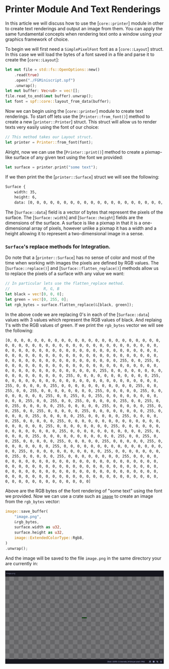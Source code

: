 # Printer Module And Text Renderings

In this article we will discuss how to use the [`core::printer`] module in other to create text
renderings and output an image from them. You can apply the same fundamental concepts when rendering
text onto a window using your graphics framework of choice.

To begin we will first need a `SimplePixelFont` font as a [`core::Layout`] struct. In this case we will
load the bytes of a font saved in a file and parse it to create the [`core::Layout`]:

```rs
let mut file = std::fs::OpenOptions::new()
    .read(true)
    .open("./FGMiniscript.spf")
    .unwrap();
let mut buffer: Vec<u8> = vec![];
file.read_to_end(&mut buffer).unwrap();
let font = spf::core::layout_from_data(buffer);
```

Now we can begin using the [`core::printer`] module to create text renderings. To start off lets use
the [`Printer::from_font()`] method to create a new [`printer::Printer`] struct. This struct will allow
us to render texts very easily using the font of our choice:

```rs
// This method takes our Layout struct.
let printer = Printer::from_font(font);
```

Alright, now we can use the [`Printer::print()`] method to create a pixmap-like surface of any given
text using the font we provided:

```rs
let surface = printer.print("some text");
```

If we then print the the [`printer::Surface`] struct we will see the following:

```sh
Surface {
    width: 35,
    height: 6,
    data: [0, 0, 0, 0, 0, 0, 0, 0, 0, 0, 0, 0, 0, 0, 0, 0, 0, 0, 0, 0, 0, 0, 0, 0, 0, 0, 0, 0, 0, 0, 0, 0, 0, 0, 0, 0, 1, 1, 0, 0, 0, 0, 0, 0, 0, 0, 0, 0, 0, 0, 1, 0, 0, 0, 0, 0, 1, 0, 0, 0, 1, 0, 0, 0, 0, 0, 0, 0, 1, 0, 1, 0, 0, 0, 1, 1, 1, 0, 0, 1, 0, 1, 0, 0, 1, 1, 1, 0, 0, 0, 1, 1, 1, 0, 1, 1, 1, 0, 1, 0, 1, 0, 1, 1, 1, 0, 1, 0, 0, 1, 0, 1, 0, 1, 0, 1, 0, 1, 0, 1, 0, 0, 0, 0, 0, 0, 1, 0, 0, 1, 0, 0, 0, 0, 1, 0, 0, 0, 1, 0, 1, 0, 0, 0, 1, 1, 1, 0, 1, 0, 1, 0, 1, 0, 0, 1, 0, 0, 0, 0, 0, 1, 0, 0, 0, 1, 0, 0, 1, 0, 1, 0, 0, 1, 0, 0, 0, 0, 0, 0, 0, 0, 0, 0, 0, 0, 0, 0, 0, 0, 0, 0, 0, 0, 0, 0, 0, 0, 0, 0, 0, 0, 0, 0, 0, 0, 0, 0, 0, 0] }
```

The [`Surface::data`] field is a vector of bytes that represent the pixels of the surface. The
[`Surface::width`] and [`Surface::height`] fields are the dimensions of the surface. A surface is like
a pixmap in that it is a one-dimensional array of pixels, however unlike a pixmap it has a width and a
height allowing it to represent a two-dimensional image in a sense.

### `Surface`'s replace methods for Integration.

Do note that a [`printer::Surface`] has no sense of color and most of the time when working with images
the pixels are defined by RGB values. The [`Surface::replace()`] and [`Surface::flatten_replace()`]
methods allow us to replace the pixels of a surface with any value we want:

```rs
// In particular lets use the flatten_replace method.
//               R, G, B
let black = vec![0, 0, 0];
let green = vec![0, 255, 0];
let rgb_bytes = surface.flatten_replace(&[black, green]);
```

In the above code we are replacing 0's in each of the [`Surface::data`] values with 3 values which
represent the RGB values of black. And replaing 1's with the RGB values of green. If we print the
`rgb_bytes` vector we will see the following:

```
[0, 0, 0, 0, 0, 0, 0, 0, 0, 0, 0, 0, 0, 0, 0, 0, 0, 0, 0, 0, 0, 0, 0, 0, 0, 0, 0, 0, 0, 0, 0, 0, 0, 0, 0, 0, 0, 0, 0, 0, 0, 0, 0, 0, 0, 0, 0, 0, 0, 0, 0, 0, 0, 0, 0, 0, 0, 0, 0, 0, 0, 0, 0, 0, 0, 0, 0, 0, 0, 0, 0, 0, 0, 0, 0, 0, 0, 0, 0, 0, 0, 0, 0, 0, 0, 0, 0, 0, 0, 0, 0, 0, 0, 0, 0, 0, 0, 0, 0, 0, 0, 0, 0, 0, 0, 0, 0, 0, 0, 255, 0, 0, 255, 0, 0, 0, 0, 0, 0, 0, 0, 0, 0, 0, 0, 0, 0, 0, 0, 0, 0, 0, 0, 0, 0, 0, 0, 0, 0, 0, 0, 0, 0, 0, 0, 0, 0, 0, 0, 0, 0, 255, 0, 0, 0, 0, 0, 0, 0, 0, 0, 0, 0, 0, 0, 0, 0, 0, 0, 255, 0, 0, 0, 0, 0, 0, 0, 0, 0, 0, 0, 255, 0, 0, 0, 0, 0, 0, 0, 0, 0, 0, 0, 0, 0, 0, 0, 0, 0, 0, 0, 0, 0, 0, 0, 255, 0, 0, 0, 0, 0, 255, 0, 0, 0, 0, 0, 0, 0, 0, 0, 0, 0, 255, 0, 0, 255, 0, 0, 255, 0, 0, 0, 0, 0, 0, 0, 0, 255, 0, 0, 0, 0, 0, 255, 0, 0, 0, 0, 0, 0, 0, 0, 255, 0, 0, 255, 0, 0, 255, 0, 0, 0, 0, 0, 0, 0, 0, 0, 0, 0, 255, 0, 0, 255, 0, 0, 255, 0, 0, 0, 0, 0, 255, 0, 0, 255, 0, 0, 255, 0, 0, 0, 0, 0, 255, 0, 0, 0, 0, 0, 255, 0, 0, 0, 0, 0, 255, 0, 0, 255, 0, 0, 255, 0, 0, 0, 0, 0, 255, 0, 0, 0, 0, 0, 0, 0, 0, 255, 0, 0, 0, 0, 0, 255, 0, 0, 0, 0, 0, 255, 0, 0, 0, 0, 0, 255, 0, 0, 0, 0, 0, 255, 0, 0, 0, 0, 0, 255, 0, 0, 0, 0, 0, 0, 0, 0, 0, 0, 0, 0, 0, 0, 0, 0, 0, 0, 0, 0, 255, 0, 0, 0, 0, 0, 0, 0, 0, 255, 0, 0, 0, 0, 0, 0, 0, 0, 0, 0, 0, 0, 0, 0, 255, 0, 0, 0, 0, 0, 0, 0, 0, 0, 0, 0, 255, 0, 0, 0, 0, 0, 255, 0, 0, 0, 0, 0, 0, 0, 0, 0, 0, 0, 255, 0, 0, 255, 0, 0, 255, 0, 0, 0, 0, 0, 255, 0, 0, 0, 0, 0, 255, 0, 0, 0, 0, 0, 255, 0, 0, 0, 0, 0, 0, 0, 0, 255, 0, 0, 0, 0, 0, 0, 0, 0, 0, 0, 0, 0, 0, 0, 0, 0, 0, 255, 0, 0, 0, 0, 0, 0, 0, 0, 0, 0, 0, 255, 0, 0, 0, 0, 0, 0, 0, 0, 255, 0, 0, 0, 0, 0, 255, 0, 0, 0, 0, 0, 0, 0, 0, 255, 0, 0, 0, 0, 0, 0, 0, 0, 0, 0, 0, 0, 0, 0, 0, 0, 0, 0, 0, 0, 0, 0, 0, 0, 0, 0, 0, 0, 0, 0, 0, 0, 0, 0, 0, 0, 0, 0, 0, 0, 0, 0, 0, 0, 0, 0, 0, 0, 0, 0, 0, 0, 0, 0, 0, 0, 0, 0, 0, 0, 0, 0, 0, 0, 0, 0, 0, 0, 0, 0, 0, 0, 0, 0, 0, 0, 0, 0, 0, 0, 0, 0, 0, 0, 0, 0, 0, 0, 0, 0, 0, 0, 0, 0, 0, 0, 0, 0, 0, 0, 0, 0, 0, 0, 0, 0, 0, 0, 0]
```

Above are the RGB bytes of the font rendering of "some text" using the font we provided. Now we can
use a crate such as [`image`](https://crates.io/crates/image) to create an image from the
`rgb_bytes` vector:

```rs
image::save_buffer(
    "image.png",
    &rgb_bytes,
    surface.width as u32,
    surface.height as u32,
    image::ExtendedColorType::Rgb8,
)
.unwrap();
```

And the image will be saved to the file `image.png` in the same directory your are currently in:

![](./res/printerRenderedsome_text.png)
